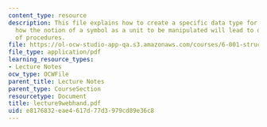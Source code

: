 ```yaml
---
content_type: resource
description: This file explains how to create a specific data type for symbols, and
  how the notion of a symbol as a unit to be manipulated will lead to different kinds
  of procedures.
file: https://ol-ocw-studio-app-qa.s3.amazonaws.com/courses/6-001-structure-and-interpretation-of-computer-programs-spring-2005/e8176832eae4617d77d3979cd89e36c8_lecture9webhand.pdf
file_type: application/pdf
learning_resource_types:
- Lecture Notes
ocw_type: OCWFile
parent_title: Lecture Notes
parent_type: CourseSection
resourcetype: Document
title: lecture9webhand.pdf
uid: e8176832-eae4-617d-77d3-979cd89e36c8
---
```

